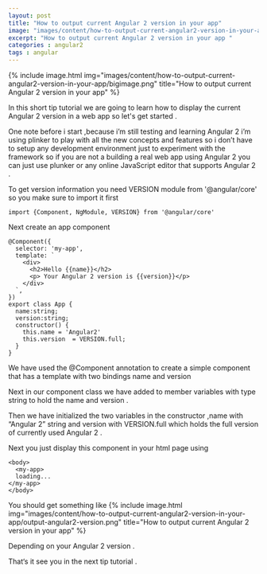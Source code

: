 ```yaml
---
layout: post
title: "How to output current Angular 2 version in your app"
image: "images/content/how-to-output-current-angular2-version-in-your-app/titleimage.png"
excerpt: "How to output current Angular 2 version in your app "
categories : angular2
tags : angular 
---
```


{% include image.html
   img="images/content/how-to-output-current-angular2-version-in-your-app/bigimage.png"
       title="How to output current Angular 2 version in your app"
%}




In this short tip tutorial we are going to learn how to display the current Angular 2 version in a web app so let's get started .

One note before i start ,because i’m still testing and learning Angular 2 i’m using plinker to play with all the new concepts and features so i don’t have to setup any development environment just to experiment with the framework so if you are not a building a real web app using Angular 2 you can just use plunker or any online JavaScript editor that supports Angular 2 .

To get version information you need  VERSION module from '@angular/core' so you make sure to import it first 

    import {Component, NgModule, VERSION} from '@angular/core'

Next create an app component 

    @Component({
      selector: 'my-app',
      template: `
        <div>
          <h2>Hello {{name}}</h2>
          <p> Your Angular 2 version is {{version}}</p>
        </div>
      `,
    })
    export class App {
      name:string;
      version:string;
      constructor() {
        this.name = 'Angular2'
        this.version  = VERSION.full;
      }
    }


We have used the @Component annotation to create a simple component that has a template with two bindings name and version 

Next in our component class we have added to member variables with type string to hold the name and version .

Then we have initialized the two variables in the constructor ,name with “Angular 2” string and version with VERSION.full which holds the full version of currently used Angular 2 .  

Next you just display this component in your html page using 

    <body>
      <my-app>
      loading...
    </my-app>
    </body>

You should get something like 
{% include image.html
   img="images/content/how-to-output-current-angular2-version-in-your-app/output-angular2-version.png"
       title="How to output current Angular 2 version in your app"
%}


Depending on your Angular 2 version .

That‘s it see you in the next tip tutorial .



